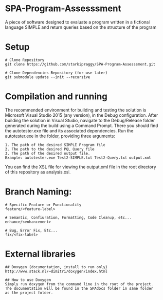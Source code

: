 # SPA-Program-Assesssment
A piece of software designed to evaluate a program written in a fictional language SIMPLE and return queries based on the structure of the program

# Setup

    # Clone Repository
    git clone https://github.com/starkipraggy/SPA-Program-Assesssment.git

    # Clone Dependencies Repository (for use later)
    git submodule update --init --recursive


# Compilation and running

The recommended environment for building and testing the solution is Microsoft Visual Studio 2015 (any version), in the Debug configuration. After building the solution in Visual Studio, navigate to the Debug/Release folder generated during the build using a Command Prompt. There you should find the autotester.exe file and its associated dependencies. Run the autotester.exe in the folder, providing three arguments:

    1. The path of the desired SIMPLE Program file
    2. The path to the desired PQL Query file
    3. The path of the desired output file.
    Example: autotester.exe Test2-SIMPLE.txt Test2-Query.txt output.xml

You can find the XSL file for viewing the output.xml file in the root directory of this repository as analysis.xsl.

# Branch Naming:

    # Specific Feature or Functionality
    feature/<feature-label>
    
    # Semantic, Confiuration, Formatting, Code Cleanup, etc...
    enhance/<enhancement>
    
    # Bug, Error Fix, Etc...
    fix/<fix-label>
    
# External libraries
    ## Doxygen (documentation, install to run only)
    http://www.stack.nl/~dimitri/doxygen/index.html
    
    ## How to use Doxygen
    Simply run doxygen from the command line in the root of the project. 
    The documentation will be found in the SPAdocs folder in same folder as the project folder.
